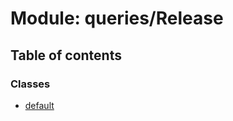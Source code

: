 # Module: queries/Release

## Table of contents

### Classes

- [default](../classes/queries_release.default.md)

